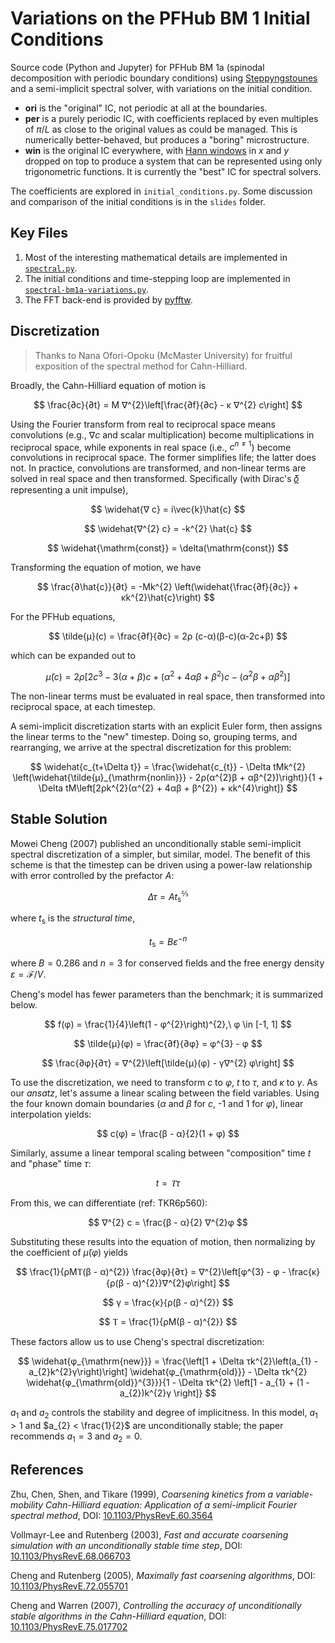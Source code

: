 # Variations on the PFHub BM 1 Initial Conditions

Source code (Python and Jupyter) for PFHub BM 1a (spinodal decomposition with
periodic boundary conditions) using [Steppyngstounes][steppyngstounes] and a
semi-implicit spectral solver, with variations on the initial condition.

* **ori** is the "original" IC, not periodic at all at the boundaries.
* **per** is a purely periodic IC, with coefficients replaced by even multiples
  of $\pi/L$ as close to the original values as could be managed. This is
  numerically better-behaved, but produces a "boring" microstructure.
* **win** is the original IC everywhere, with [Hann windows][hann] in $x$ and
  $y$ dropped on top to produce a system that can be represented using only
  trigonometric functions. It is currently the "best" IC for spectral solvers.

The coefficients are explored in `initial_conditions.py`.
Some discussion and comparison of the initial conditions is in the `slides`
folder.

## Key Files

1. Most of the interesting mathematical details are implemented in
   [`spectral.py`](./spectral.py).
2. The initial conditions and time-stepping loop are implemented in
   [`spectral-bm1a-variations.py`](./spectral-bm1a-variations.py).
3. The FFT back-end is provided by [pyfftw][pyfftw].

## Discretization

> Thanks to Nana Ofori-Opoku (McMaster University) for fruitful
> exposition of the spectral method for Cahn-Hilliard.

Broadly, the Cahn-Hilliard equation of motion is

$$
\frac{∂c}{∂t} = M ∇^{2}\left[\frac{∂f}{∂c} - κ ∇^{2} c\right]
$$

Using the Fourier transform from real to reciprocal space means convolutions
(e.g., $∇ c$ and scalar multiplication) become multiplications in
reciprocal space, while exponents in real space (i.e., $c^{n\neq 1}$) become
convolutions in reciprocal space. The former simplifies life; the latter does
not. In practice, convolutions are transformed, and non-linear terms are solved
in real space and then transformed. Specifically (with Dirac's [𝛿][delta]
representing a unit impulse),

$$
\widehat{∇ c} = i\vec{k}\hat{c}
$$

$$
\widehat{∇^{2} c} = -k^{2} \hat{c}
$$

$$
\widehat{\mathrm{const}} = \delta(\mathrm{const})
$$

Transforming the equation of motion, we have

$$
\frac{∂\hat{c}}{∂t} = -Mk^{2} \left(\widehat{\frac{∂f}{∂c}} + κk^{2}\hat{c}\right)
$$

For the PFHub equations,

$$
\tilde{μ}(c) = \frac{∂f}{∂c} = 2ρ (c-α)(β-c)(α-2c+β)
$$

which can be expanded out to

$$
\tilde{μ}(c) = 2ρ\left[2c^{3} - 3(α+β)c + (α^{2} + 4αβ + β^{2})c - (α^{2}β + αβ^{2})\right]
$$

The non-linear terms must be evaluated in real space, then transformed into
reciprocal space, at each timestep.

A semi-implicit discretization starts with an explicit Euler form,
then assigns the linear terms to the "new" timestep. Doing so, grouping terms,
and rearranging, we arrive at the spectral discretization for this problem:

$$
\widehat{c_{t+\Delta t}} = \frac{\widehat{c_{t}} - \Delta tMk^{2} \left(\widehat{\tilde{μ}_{\mathrm{nonlin}}} - 2ρ(α^{2}β + αβ^{2})\right)}{1 + \Delta tM\left[2ρk^{2}(α^{2} + 4αβ + β^{2}) + κk^{4}\right]}
$$

## Stable Solution

Mowei Cheng (2007) published an unconditionally stable semi-implicit spectral
discretization of a simpler, but similar, model. The benefit of this scheme is
that the timestep can be driven using a power-law relationship with error
controlled by the prefactor $A$:

$$
\Delta τ = At_{\mathrm{s}}^{⅔}
$$

where $t_{\mathrm{s}}$ is the _structural time_,

$$
t_{\mathrm{s}} = B\varepsilon^{-n}
$$

where $B = 0.286$ and $n = 3$ for conserved fields and the free energy density
$\varepsilon = \mathcal{F}/V$.

Cheng's model has fewer parameters than the benchmark; it is summarized below.

$$
f(φ) = \frac{1}{4}\left(1 - φ^{2}\right)^{2},\ φ \in [-1, 1]
$$

$$
\tilde{μ}(φ) = \frac{∂f}{∂φ} = φ^{3} - φ
$$

$$
\frac{∂φ}{∂τ} = ∇^{2}\left[\tilde{μ}(φ) - γ∇^{2} φ\right]
$$

To use the discretization, we need to transform $c$ to $φ$, $t$ to $τ$,
and $κ$ to $γ$. As our _ansatz_, let's assume a linear scaling
between the field variables. Using the four known domain boundaries
($α$ and $β$ for $c$, -1 and 1 for $φ$), linear interpolation yields:

$$
c(φ) = \frac{β - α}{2}(1 + φ)
$$

Similarly, assume a linear temporal scaling between "composition" time $t$ and
"phase" time $τ$:

$$
t = Ⲧ τ
$$

From this, we can differentiate (ref: TKR6p560):

$$
∇^{2} c = \frac{β - α}{2} ∇^{2}φ
$$

Substituting these results into the equation of motion, then normalizing by the
coefficient of $\tilde{μ}(φ)$ yields

$$
\frac{1}{ρMⲦ(β - α)^{2}} \frac{∂φ}{∂τ} = ∇^{2}\left[φ^{3} - φ - \frac{κ}{ρ(β - α)^{2}}∇^{2}φ\right]
$$

$$
γ = \frac{κ}{ρ(β - α)^{2}}
$$

$$
Ⲧ = \frac{1}{ρM(β - α)^{2}}
$$

These factors allow us to use Cheng's spectral discretization:

$$
\widehat{φ_{\mathrm{new}}} = \frac{\left[1 + \Delta τk^{2}\left(a_{1} - a_{2}k^{2}γ\right)\right] \widehat{φ_{\mathrm{old}}} - \Delta τk^{2} \widehat{φ_{\mathrm{old}}^{3}}}{1 - \Delta τk^{2} \left[1 - a_{1} + (1 - a_{2})k^{2}γ \right]}
$$

$a_{1}$ and $a_{2}$ controls the stability and degree of implicitness.
In this model, $a_{1} > 1$ and $a_{2} < \frac{1}{2}$ are unconditionally
stable; the paper recommends $a_{1} = 3$ and $a_{2} = 0$.

## References

Zhu, Chen, Shen, and Tikare (1999),
_Coarsening kinetics from a variable-mobility Cahn-Hilliard equation: Application of a semi-implicit Fourier spectral method_,
DOI: [10.1103/PhysRevE.60.3564](https://doi.org/10.1103/PhysRevE.60.3564)

Vollmayr-Lee and Rutenberg (2003),
_Fast and accurate coarsening simulation with an unconditionally stable time step_,
DOI: [10.1103/PhysRevE.68.066703](https://doi.org/10.1103/PhysRevE.68.066703)

Cheng and Rutenberg (2005),
_Maximally fast coarsening algorithms_,
DOI: [10.1103/PhysRevE.72.055701](https://doi.org/10.1103/PhysRevE.72.055701)

Cheng and Warren (2007),
_Controlling the accuracy of unconditionally stable algorithms in the Cahn-Hilliard equation_,
DOI: [10.1103/PhysRevE.75.017702](https://doi.org/10.1103/PhysRevE.75.017702)

<!-- links -->
[delta]: https://en.wikipedia.org/wiki/Dirac_delta_function
[hann]: https://en.wikipedia.org/wiki/Window_function#Hann_and_Hamming_windows
[pyfftw]: https://hgomersall.github.io/pyFFTW/
[steppyngstounes]: https://pages.nist.gov/steppyngstounes/en/main/index.html
